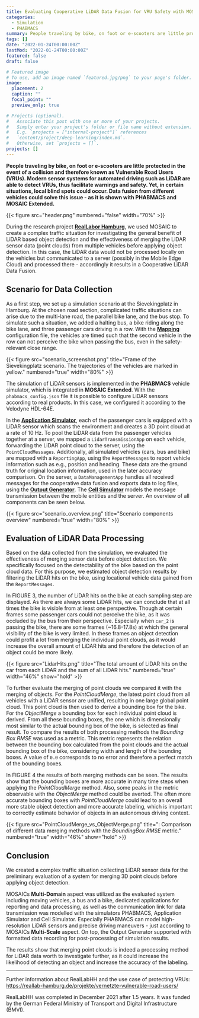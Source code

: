```yaml
---
title: Evaluating Cooperative LiDAR Data Fusion for VRU Safety with MOSAIC Extended
categories:
  - Simulation
  - PHABMACS
summary: People traveling by bike, on foot or e-scooters are little protected in the event of a collision and therefore known as Vulnerable Road Users (VRUs). Modern sensor systems for automated driving such as LiDAR are able to detect VRUs, thus facilitate warnings and safety. Yet, in certain situations, local blind spots could occur. Data fusion from different vehicles could solve this issue - as it is shown in a simulation study using PHABMACS and MOSAIC Extended.
tags: []
date: "2022-01-24T00:00:00Z"
lastMod: "2022-01-24T00:00:00Z"
featured: false
draft: false

# Featured image
# To use, add an image named `featured.jpg/png` to your page's folder. 
image:
  placement: 2
  caption: ""
  focal_point: ""
  preview_only: true

# Projects (optional).
#   Associate this post with one or more of your projects.
#   Simply enter your project's folder or file name without extension.
#   E.g. `projects = ["internal-project"]` references 
#   `content/project/deep-learning/index.md`.
#   Otherwise, set `projects = []`.
projects: []
---
```


**People traveling by bike, on foot or e-scooters are little protected in the event of a collision and therefore known as Vulnerable Road Users (VRUs). Modern sensor systems for automated driving such as LiDAR are able to detect VRUs, thus facilitate warnings and safety. Yet, in certain situations, local blind spots could occur. Data fusion from different vehicles could solve this issue - as it is shown with PHABMACS and MOSAIC Extended.**

{{< figure src="header.png" numbered="false" width="70%" >}}

During the research project **[RealLabor Hamburg](https://reallab-hamburg.de/projekte/vernetzte-vulnerable-road-users/)**, we used MOSAIC to create a complex traffic situation for investigating the general benefit of LiDAR based object detection and the effectiveness of merging the LiDAR sensor data (point clouds) from multiple vehicles before applying object detection. In this case, the LiDAR data would not be processed locally on the vehicles but communicated to a server (possibly in the Mobile Edge Cloud) and processed there - accordingly it results in a Cooperative LiDAR Data Fusion.

## Scenario for Data Collection

As a first step, we set up a simulation scenario at the Sievekingplatz in Hamburg. 
At the chosen road section, complicated traffic situations can arise due to the multi-lane road, the parallel bike lane, and the bus stop. 
To simulate such a situation, we added a halting bus, a bike riding along the bike lane, and three passenger cars driving in a row. 
With the **[Mapping](docs/simulators/application_mapping)** configuration file, the vehicles are timed such that the second vehicle in the row can not perceive the bike when passing the bus, even in the safety-relevant close range.

{{< figure src="scenario_screenshot.png" title="Frame of the Sievekingplatz scenario. The trajectories of the vehicles are marked in yellow." numbered="true" width="80%" >}}

The simulation of LiDAR sensors is implemented in the **PHABMACS** vehicle simulator, which is integrated in **MOSAIC Extended**. 
With the `phabmacs_config.json` file it is possible to configure LiDAR sensors according to real products. In this case, we configured it according to the Velodyne HDL-64E. 

In the **[Application Simulator](docs/simulators/application_simulator)**, each of the passenger cars is equipped with a LiDAR sensor which scans the environment and creates a 3D point cloud at a rate of 10 Hz.
To pool the LiDAR data from the passenger vehicles together at a server, we mapped a `LidarTransmissionApp` on each vehicle, forwarding the LiDAR point cloud to the server, using the `PointCloudMessages`.
Additionally, all simulated vehicles (cars, bus and bike) are mapped with a `ReportingApp`, using the `ReportMessages` to report vehicle information such as e.g., position and heading. These data are the ground truth for original location information, used in the later accuracy comparison.
On the server, a `DataManagementApp` handles all received messages for the cooperative data fusion and exports data to log files, using the **[Output Generator](docs/visualization/filevis)**.
The **[Cell Simulator](docs/simulators/network_simulator_cell)** models the message transmission between the mobile entities and the server. An overview of all components can be seen below.

{{< figure src="scenario_overview.png" title="Scenario components overview" numbered="true" width="80%" >}}

## Evaluation of LiDAR Data Processing 

Based on the data collected from the simulation, we evaluated the effectiveness of merging sensor data before object detection. 
We specifically focused on the detectability of the bike based on the point cloud data. 
For this purpose, we estimated object detection results by filtering the LiDAR hits on the bike, using locational vehicle data gained from the `ReportMessages`.

In FIGURE 3, the number of LiDAR hits on the bike at each sampling step are displayed. 
As there are always some LiDAR hits, we can conclude that at all times the bike is visible from at least one perspective. 
Though at certain frames some passenger cars could not perceive the bike, as it was occluded by the bus from their perspective.
Especially when `car_2` is passing the bike, there are some frames (~16.8-17.8s) at which the general visibility of the bike is very limited. 
In these frames an object detection could profit a lot from merging the individual point clouds, as it would increase the overall amount of LiDAR hits and therefore the detection of an object could be more likely.
 
{{< figure src="LidarHits.png" title="The total amount of LiDAR hits on the car from each LiDAR and the sum of all LiDAR hits." numbered="true" width="46%" show="hold" >}} 

To further evaluate the merging of point clouds we compared it with the merging of objects. 
For the *PointCloudMerge*, the latest point cloud from all vehicles with a LiDAR sensor are unified, resulting in one large global point cloud. This point cloud is then used to derive a bounding box for the bike. 
For the *ObjectMerge* a bounding box for each individual point cloud is derived. From all these bounding boxes, the one which is dimensionally most similar to the actual bounding box of the bike, is selected as final result. 
To compare the results of both processing methods the *Bounding Box RMSE* was used as a metric. 
This metric represents the relation between the bounding box calculated from the point clouds and the actual bounding box of the bike, considering width and length of the bounding boxes. 
A value of `0.0` corresponds to no error and therefore a perfect match of the bounding boxes.

In FIGURE 4 the results of both merging methods can be seen. 
The results show that the bounding boxes are more accurate in many time steps when applying the *PointCloudMerge* method. 
Also, some peaks in the metric observable with the *ObjectMerge* method could be averted.
The often more accurate bounding boxes with *PointCloudMerge* could lead to an overall more stable object detection and more accurate labeling, which is important to correctly estimate behavior of objects in an autonomous driving context.

{{< figure src="PointCloudMerge_vs_ObjectMerge.png" title=": Comparison of different data merging methods with the *BoundingBox RMSE* metric." numbered="true" width="46%" show="hold" >}} 
 
## Conclusion
We created a complex traffic situation collecting LiDAR sensor data for the preliminary evaluation of a system for merging 3D point clouds before applying object detection.

MOSAICs **Multi-Domain** aspect was utilized as the evaluated system including moving vehicles, a bus and a bike, dedicated applications for reporting and data processing, as well as the communication link for data transmission was modelled with the simulators PHABMACS, Application Simulator and Cell Simulator. Especially PHABMACS can model high-resolution LiDAR sensors and precise driving maneuvers - just according to MOSAICs **Multi-Scale** aspect. On top, the Output Generator supported with formatted data recording for post-processing of simulation results.

The results show that merging point clouds is indeed a processing method for LiDAR data worth to investigate further, as it could increase the likelihood of detecting an object and increase the accuracy of the labeling. 

---

Further information about RealLabHH and the use case of protecting VRUs: https://reallab-hamburg.de/projekte/vernetzte-vulnerable-road-users/

RealLabHH was completed in December 2021 after 1.5 years. It was funded by the German Federal Ministry of Transport and Digital Infrastructure (BMVI).

